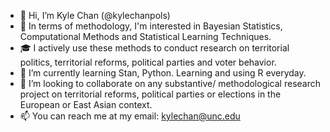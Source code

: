 - 👋 Hi, I’m Kyle Chan (@kylechanpols)
- 👀 In terms of methodology, I'm interested in Bayesian Statistics, Computational Methods and Statistical Learning Techniques.
- 🎓 I actively use these methods to conduct research on territorial politics, territorial reforms, political parties and voter behavior.
- 🌱 I’m currently learning Stan, Python. Learning and using R everyday.
- 💞️ I’m looking to collaborate on any substantive/ methodological research project on territorial reforms, political parties or elections in the European or East Asian context.
- 📫 You can reach me at my email: kylechan@unc.edu

<!---
kylechanpols/kylechanpols is a ✨ special ✨ repository because its `README.md` (this file) appears on your GitHub profile.
You can click the Preview link to take a look at your changes.
--->
